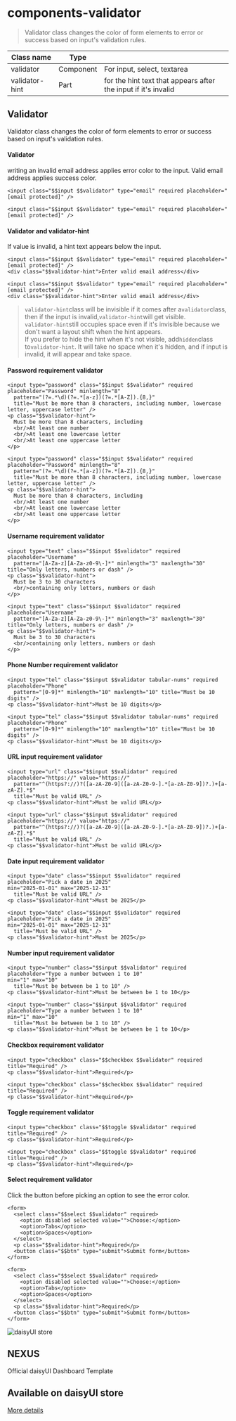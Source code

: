 # components-validator

> Validator class changes the color of form elements to error or success based on input's validation rules.

| Class name     | Type      |                                                                |
| -------------- | --------- | -------------------------------------------------------------- |
| validator      | Component | For input, select, textarea                                    |
| validator-hint | Part      | for the hint text that appears after the input if it's invalid |

## Validator

Validator class changes the color of form elements to error or success based on input's validation rules.

[](#validator)

#### Validator

writing an invalid email address applies error color to the input. Valid email address applies success color.

```
<input class="$$input $$validator" type="email" required placeholder="[email protected]" />
```

```
<input class="$$input $$validator" type="email" required placeholder="[email protected]" />
```

[](#validator-and-validator-hint)

#### Validator and validator-hint

If value is invalid, a hint text appears below the input.

```
<input class="$$input $$validator" type="email" required placeholder="[email protected]" />
<div class="$$validator-hint">Enter valid email address</div>
```

```
<input class="$$input $$validator" type="email" required placeholder="[email protected]" />
<div class="$$validator-hint">Enter valid email address</div>
```

> `validator-hint`class will be invisible if it comes after a`validator`class, then if the input is invalid,`validator-hint`will get visible.  
> `validator-hint`still occupies space even if it's invisible because we don't want a layout shift when the hint appears.  
> If you prefer to hide the hint when it's not visible, add`hidden`class to`validator-hint`. It will take no space when it's hidden, and if input is invalid, it will appear and take space.

[](#password-requirement-validator)

#### Password requirement validator

```
<input type="password" class="$$input $$validator" required placeholder="Password" minlength="8" 
  pattern="(?=.*\d)(?=.*[a-z])(?=.*[A-Z]).{8,}" 
  title="Must be more than 8 characters, including number, lowercase letter, uppercase letter" />
<p class="$$validator-hint">
  Must be more than 8 characters, including
  <br/>At least one number
  <br/>At least one lowercase letter
  <br/>At least one uppercase letter
</p>
```

```
<input type="password" class="$$input $$validator" required placeholder="Password" minlength="8" 
  pattern="(?=.*\d)(?=.*[a-z])(?=.*[A-Z]).{8,}" 
  title="Must be more than 8 characters, including number, lowercase letter, uppercase letter" />
<p class="$$validator-hint">
  Must be more than 8 characters, including
  <br/>At least one number
  <br/>At least one lowercase letter
  <br/>At least one uppercase letter
</p>
```

[](#username-requirement-validator)

#### Username requirement validator

```
<input type="text" class="$$input $$validator" required placeholder="Username" 
  pattern="[A-Za-z][A-Za-z0-9\-]*" minlength="3" maxlength="30" title="Only letters, numbers or dash" />
<p class="$$validator-hint">
  Must be 3 to 30 characters
  <br/>containing only letters, numbers or dash
</p>
```

```
<input type="text" class="$$input $$validator" required placeholder="Username" 
  pattern="[A-Za-z][A-Za-z0-9\-]*" minlength="3" maxlength="30" title="Only letters, numbers or dash" />
<p class="$$validator-hint">
  Must be 3 to 30 characters
  <br/>containing only letters, numbers or dash
</p>
```

[](#phone-number-requirement-validator)

#### Phone Number requirement validator

```
<input type="tel" class="$$input $$validator tabular-nums" required placeholder="Phone" 
  pattern="[0-9]*" minlength="10" maxlength="10" title="Must be 10 digits" />
<p class="$$validator-hint">Must be 10 digits</p>
```

```
<input type="tel" class="$$input $$validator tabular-nums" required placeholder="Phone" 
  pattern="[0-9]*" minlength="10" maxlength="10" title="Must be 10 digits" />
<p class="$$validator-hint">Must be 10 digits</p>
```

[](#url-input-requirement-validator)

#### URL input requirement validator

```
<input type="url" class="$$input $$validator" required placeholder="https://" value="https://"
  pattern="^(https?://)?([a-zA-Z0-9]([a-zA-Z0-9-].*[a-zA-Z0-9])?.)+[a-zA-Z].*$" 
  title="Must be valid URL" />
<p class="$$validator-hint">Must be valid URL</p>
```

```
<input type="url" class="$$input $$validator" required placeholder="https://" value="https://"
  pattern="^(https?://)?([a-zA-Z0-9]([a-zA-Z0-9-].*[a-zA-Z0-9])?.)+[a-zA-Z].*$" 
  title="Must be valid URL" />
<p class="$$validator-hint">Must be valid URL</p>
```

[](#date-input-requirement-validator)

#### Date input requirement validator

```
<input type="date" class="$$input $$validator" required placeholder="Pick a date in 2025" 
min="2025-01-01" max="2025-12-31"
  title="Must be valid URL" />
<p class="$$validator-hint">Must be 2025</p>
```

```
<input type="date" class="$$input $$validator" required placeholder="Pick a date in 2025" 
min="2025-01-01" max="2025-12-31"
  title="Must be valid URL" />
<p class="$$validator-hint">Must be 2025</p>
```

[](#number-input-requirement-validator)

#### Number input requirement validator

```
<input type="number" class="$$input $$validator" required placeholder="Type a number between 1 to 10" 
min="1" max="10"
  title="Must be between be 1 to 10" />
<p class="$$validator-hint">Must be between be 1 to 10</p>
```

```
<input type="number" class="$$input $$validator" required placeholder="Type a number between 1 to 10" 
min="1" max="10"
  title="Must be between be 1 to 10" />
<p class="$$validator-hint">Must be between be 1 to 10</p>
```

[](#checkbox-requirement-validator)

#### Checkbox requirement validator

```
<input type="checkbox" class="$$checkbox $$validator" required title="Required" />
<p class="$$validator-hint">Required</p>
```

```
<input type="checkbox" class="$$checkbox $$validator" required title="Required" />
<p class="$$validator-hint">Required</p>
```

[](#toggle-requirement-validator)

#### Toggle requirement validator

```
<input type="checkbox" class="$$toggle $$validator" required title="Required" />
<p class="$$validator-hint">Required</p>
```

```
<input type="checkbox" class="$$toggle $$validator" required title="Required" />
<p class="$$validator-hint">Required</p>
```

[](#select-requirement-validator)

#### Select requirement validator

Click the button before picking an option to see the error color.

```
<form>
  <select class="$$select $$validator" required>
    <option disabled selected value="">Choose:</option>
    <option>Tabs</option>
    <option>Spaces</option>
  </select>
  <p class="$$validator-hint">Required</p>
  <button class="$$btn" type="submit">Submit form</button>
</form>
```

```
<form>
  <select class="$$select $$validator" required>
    <option disabled selected value="">Choose:</option>
    <option>Tabs</option>
    <option>Spaces</option>
  </select>
  <p class="$$validator-hint">Required</p>
  <button class="$$btn" type="submit">Submit form</button>
</form>
```

![daisyUI store](https://img.daisyui.com/images/store/nexus.webp)

## NEXUS  
Official daisyUI Dashboard Template

## Available on daisyUI store

[More details](/store)

